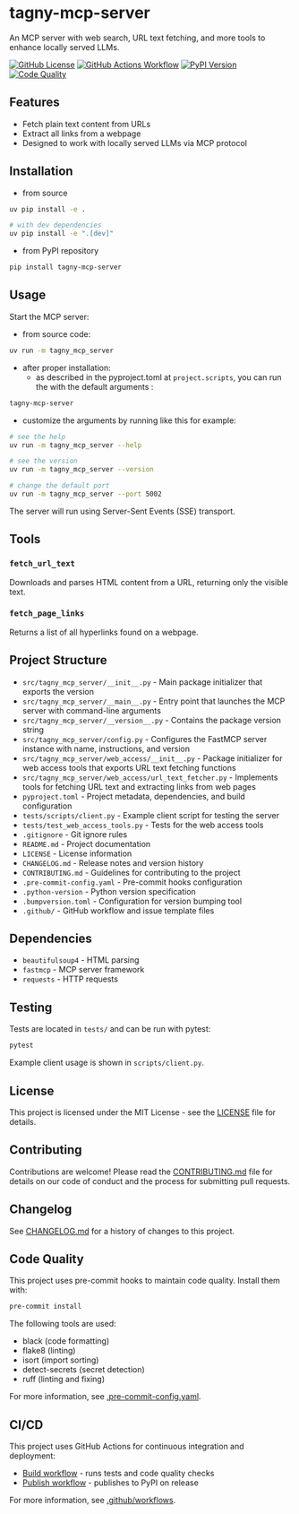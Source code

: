 # tagny-mcp-server
An MCP server with web search, URL text fetching, and more tools to enhance locally served LLMs.

[![GitHub License](https://img.shields.io/github/license/tagny/tagny-mcp-server)](LICENSE)
[![GitHub Actions Workflow](https://github.com/tagny/tagny-mcp-server/actions/workflows/build.yml/badge.svg)](https://github.com/yourusername/tagny-mcp-server/actions/workflows/build.yml)
[![PyPI Version](https://img.shields.io/pypi/v/tagny-mcp-server)](https://pypi.org/project/tagny-mcp-server/)
[![Code Quality](https://img.shields.io/badge/code%20quality-ruff-blue)](https://github.com/astral-sh/ruff)

## Features

- Fetch plain text content from URLs
- Extract all links from a webpage
- Designed to work with locally served LLMs via MCP protocol

## Installation

* from source
```bash
uv pip install -e .

# with dev dependencies
uv pip install -e ".[dev]"
```
* from PyPI repository
```sh
pip install tagny-mcp-server
```
## Usage

Start the MCP server:

* from source code:
```sh
uv run -m tagny_mcp_server
```
* after proper installation:
  - as described in the pyproject.toml at `project.scripts`, you can run the with the default arguments :
```sh
tagny-mcp-server
```
  - customize the arguments by running like this for example:
```sh
# see the help
uv run -m tagny_mcp_server --help

# see the version
uv run -m tagny_mcp_server --version

# change the default port
uv run -m tagny_mcp_server --port 5002
```

The server will run using Server-Sent Events (SSE) transport.

## Tools

### `fetch_url_text`
Downloads and parses HTML content from a URL, returning only the visible text.

### `fetch_page_links`
Returns a list of all hyperlinks found on a webpage.

## Project Structure

- `src/tagny_mcp_server/__init__.py` - Main package initializer that exports the version
- `src/tagny_mcp_server/__main__.py` - Entry point that launches the MCP server with command-line arguments
- `src/tagny_mcp_server/__version__.py` - Contains the package version string
- `src/tagny_mcp_server/config.py` - Configures the FastMCP server instance with name, instructions, and version
- `src/tagny_mcp_server/web_access/__init__.py` - Package initializer for web access tools that exports URL text fetching functions
- `src/tagny_mcp_server/web_access/url_text_fetcher.py` - Implements tools for fetching URL text and extracting links from web pages
- `pyproject.toml` - Project metadata, dependencies, and build configuration
- `tests/scripts/client.py` - Example client script for testing the server
- `tests/test_web_access_tools.py` - Tests for the web access tools
- `.gitignore` - Git ignore rules
- `README.md` - Project documentation
- `LICENSE` - License information
- `CHANGELOG.md` - Release notes and version history
- `CONTRIBUTING.md` - Guidelines for contributing to the project
- `.pre-commit-config.yaml` - Pre-commit hooks configuration
- `.python-version` - Python version specification
- `.bumpversion.toml` - Configuration for version bumping tool
- `.github/` - GitHub workflow and issue template files

## Dependencies

- `beautifulsoup4` - HTML parsing
- `fastmcp` - MCP server framework
- `requests` - HTTP requests

## Testing

Tests are located in `tests/` and can be run with pytest:

```bash
pytest
```

Example client usage is shown in `scripts/client.py`.

## License

This project is licensed under the MIT License - see the [LICENSE](LICENSE) file for details.

## Contributing

Contributions are welcome! Please read the [CONTRIBUTING.md](CONTRIBUTING.md) file for details on our code of conduct and the process for submitting pull requests.

## Changelog

See [CHANGELOG.md](CHANGELOG.md) for a history of changes to this project.

## Code Quality

This project uses pre-commit hooks to maintain code quality. Install them with:

```bash
pre-commit install
```

The following tools are used:
- black (code formatting)
- flake8 (linting)
- isort (import sorting)
- detect-secrets (secret detection)
- ruff (linting and fixing)

For more information, see [.pre-commit-config.yaml](.pre-commit-config.yaml).

## CI/CD

This project uses GitHub Actions for continuous integration and deployment:

- [Build workflow](.github/workflows/build.yml) - runs tests and code quality checks
- [Publish workflow](.github/workflows/publish.yml) - publishes to PyPI on release

For more information, see [.github/workflows](.github/workflows).
